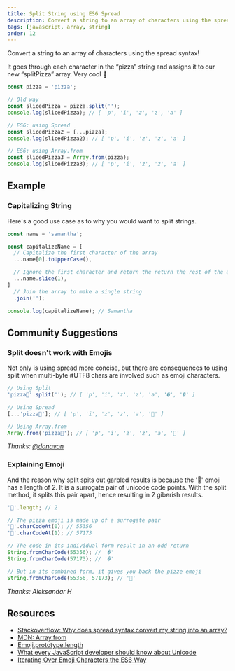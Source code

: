```yaml
---
title: Split String using ES6 Spread
description: Convert a string to an array of characters using the spread syntax...
tags: [javascript, array, string]
order: 12
---
```


Convert a string to an array of characters using the spread syntax!

It goes through each character in the “pizza” string and assigns it to our new “splitPizza” array. Very cool 🤩

```javascript
const pizza = 'pizza';

// Old way
const slicedPizza = pizza.split('');
console.log(slicedPizza); // [ 'p', 'i', 'z', 'z', 'a' ]

// ES6: using Spread
const slicedPizza2 = [...pizza];
console.log(slicedPizza2); // [ 'p', 'i', 'z', 'z', 'a' ]

// ES6: using Array.from
const slicedPizza3 = Array.from(pizza);
console.log(slicedPizza3); // [ 'p', 'i', 'z', 'z', 'a' ]
```

## Example

### Capitalizing String

Here's a good use case as to why you would want to split strings.

```javascript
const name = 'samantha';

const capitalizeName = [
  // Capitalize the first character of the array
  ...name[0].toUpperCase(),

  // Ignore the first character and return the return the rest of the array
  ...name.slice(1),
]
  // Join the array to make a single string
  .join('');

console.log(capitalizeName); // Samantha
```

## Community Suggestions

### Split doesn't work with Emojis

Not only is using spread more concise, but there are consequences to using split when multi-byte #UTF8 chars are involved such as emoji characters.

```javascript
// Using Split
'pizza🍕'.split(''); // [ 'p', 'i', 'z', 'z', 'a', '�', '�' ]

// Using Spread
[...'pizza🍕']; // [ 'p', 'i', 'z', 'z', 'a', '🍕' ]

// Using Array.from
Array.from('pizza🍕'); // [ 'p', 'i', 'z', 'z', 'a', '🍕' ]
```

_Thanks: [@donavon](https://twitter.com/donavon/status/987764794320093185)_

### Explaining Emoji

And the reason why split spits out garbled results is because the '🍕' emoji has a length of 2. It is a surrogate pair of unicode code points. With the split method, it splits this pair apart, hence resulting in 2 giberish results.

```javascript
'🍕'.length; // 2

// The pizza emoji is made up of a surrogate pair
'🍕'.charCodeAt(0); // 55356
'🍕'.charCodeAt(1); // 57173

// The code in its individual form result in an odd return
String.fromCharCode(55356); // '�'
String.fromCharCode(57173); // '�'

// But in its combined form, it gives you back the pizze emoji
String.fromCharCode(55356, 57173); // '🍕'
```

_Thanks: Aleksandar H_

## Resources

- [Stackoverflow: Why does spread syntax convert my string into an array?](https://stackoverflow.com/questions/44900175/why-does-spread-syntax-convert-my-string-into-an-array)
- [MDN: Array.from](https://developer.mozilla.org/en-US/docs/Web/JavaScript/Reference/Global_Objects/Array/from)
- [Emoji.prototype.length](https://www.contentful.com/blog/2016/12/06/unicode-javascript-and-the-emoji-family/)
- [What every JavaScript developer should know about Unicode](https://dmitripavlutin.com/what-every-javascript-developer-should-know-about-unicode/)
- [Iterating Over Emoji Characters the ES6 Way](https://medium.com/@giltayar/iterating-over-emoji-characters-the-es6-way-f06e4589516)
